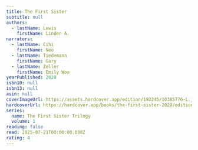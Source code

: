 ```yaml
---
title: The First Sister
subtitle: null
authors:
  - lastName: Lewis
    firstName: Linden A.
narrators:
  - lastName: Cihi
    firstName: Neo
  - lastName: Tiedemann
    firstName: Gary
  - lastName: Zeller
    firstName: Emily Woo
yearPublished: 2020
isbn10: null
isbn13: null
asin: null
coverImageUrl: https://assets.hardcover.app/edition/192245/10385776-L.jpg
hardcoverUrl: https://hardcover.app/books/the-first-sister-2020/editions/31965410
series:
  name: The First Sister Trilogy
  volume: 1
reading: false
read: 2025-07-21T00:00:00.000Z
rating: 4
---
```

